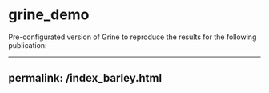 # grine_demo
Pre-configurated version of Grine to reproduce the results for the following publication:

---
permalink: /index_barley.html
---
